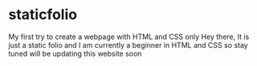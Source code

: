 # staticfolio
My first try to create a webpage with HTML and CSS only
Hey there,
It is just a static folio and I am currently a beginner in HTML and CSS so stay tuned
will be updating this website soon
